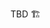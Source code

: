 TBD 🏗️

<p hidden>
# Working with Actors
- an actor can be communicated with through its Handle, which is received once it is spawned
- an actor can be spawned from a node as an unsupervised top-level actor (more on that later) or spawned from other actors which will be their parent and supervise them.
- ctx what is it etc
communication between actors
- send and send_in to send messages
- req and req_timeout to send requests
</p>